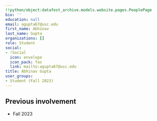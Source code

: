```yaml
---
!!python/object:datafest_archive.models.website.pages.PeoplePage
bio: ''
education: null
email: agupta67@usc.edu
first_name: Abhinav
last_name: Gupta
organizations: []
role: Student
social:
- !Social
  icon: envelope
  icon_pack: fas
  link: mailto:agupta67@usc.edu
title: Abhinav Gupta
user_groups:
- Student (Fall 2023)
---
```



## Previous involvement

* Fall 2023

